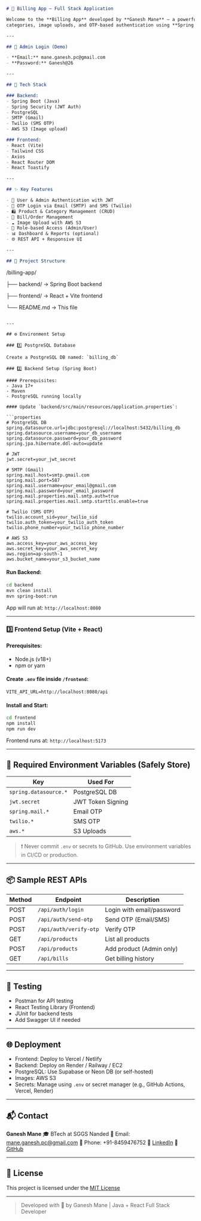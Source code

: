 
```markdown
# 🧾 Billing App — Full Stack Application

Welcome to the **Billing App** developed by **Ganesh Mane** — a powerful full-stack web application for managing bills, products,
categories, image uploads, and OTP-based authentication using **Spring Boot** and **React + Vite**.

---

## 🔑 Admin Login (Demo)

- **Email:** mane.ganesh.pc@gmail.com  
- **Password:** Ganesh@26

---

## 🧠 Tech Stack

### Backend:
- Spring Boot (Java)
- Spring Security (JWT Auth)
- PostgreSQL
- SMTP (Gmail)
- Twilio (SMS OTP)
- AWS S3 (Image upload)

### Frontend:
- React (Vite)
- Tailwind CSS
- Axios
- React Router DOM
- React Toastify

---

## ✨ Key Features

- 🔐 User & Admin Authentication with JWT
- 📩 OTP Login via Email (SMTP) and SMS (Twilio)
- 🛍️ Product & Category Management (CRUD)
- 🧾 Bill/Order Management
- ☁️ Image Upload with AWS S3
- 🎯 Role-based Access (Admin/User)
- 📊 Dashboard & Reports (optional)
- 🌐 REST API + Responsive UI

---

## 🚀 Project Structure

```

/billing-app/

├── backend/        → Spring Boot backend

├── frontend/       → React + Vite frontend

└── README.md       → This file


````

---

## ⚙️ Environment Setup

### 1️⃣ PostgreSQL Database

Create a PostgreSQL DB named: `billing_db`

### 2️⃣ Backend Setup (Spring Boot)

#### Prerequisites:
- Java 17+
- Maven
- PostgreSQL running locally

#### Update `backend/src/main/resources/application.properties`:

```properties
# PostgreSQL DB
spring.datasource.url=jdbc:postgresql://localhost:5432/billing_db
spring.datasource.username=your_db_username
spring.datasource.password=your_db_password
spring.jpa.hibernate.ddl-auto=update

# JWT
jwt.secret=your_jwt_secret

# SMTP (Gmail)
spring.mail.host=smtp.gmail.com
spring.mail.port=587
spring.mail.username=your_email@gmail.com
spring.mail.password=your_email_password
spring.mail.properties.mail.smtp.auth=true
spring.mail.properties.mail.smtp.starttls.enable=true

# Twilio (SMS OTP)
twilio.account_sid=your_twilio_sid
twilio.auth_token=your_twilio_auth_token
twilio.phone_number=your_twilio_phone_number

# AWS S3
aws.access_key=your_aws_access_key
aws.secret_key=your_aws_secret_key
aws.region=ap-south-1
aws.bucket_name=your_s3_bucket_name
````

#### Run Backend:

```bash
cd backend
mvn clean install
mvn spring-boot:run
```

App will run at: `http://localhost:8080`

---

### 3️⃣ Frontend Setup (Vite + React)

#### Prerequisites:

* Node.js (v18+)
* npm or yarn

#### Create `.env` file inside `/frontend`:

```env
VITE_API_URL=http://localhost:8080/api
```

#### Install and Start:

```bash
cd frontend
npm install
npm run dev
```

Frontend runs at: `http://localhost:5173`

---

## 🔐 Required Environment Variables (Safely Store)

| Key                   | Used For          |
| --------------------- | ----------------- |
| `spring.datasource.*` | PostgreSQL DB     |
| `jwt.secret`          | JWT Token Signing |
| `spring.mail.*`       | Email OTP         |
| `twilio.*`            | SMS OTP           |
| `aws.*`               | S3 Uploads        |

> ❗ Never commit `.env` or secrets to GitHub. Use environment variables in CI/CD or production.

---

## 📦 Sample REST APIs

| Method | Endpoint               | Description               |
| ------ | ---------------------- | ------------------------- |
| POST   | `/api/auth/login`      | Login with email/password |
| POST   | `/api/auth/send-otp`   | Send OTP (Email/SMS)      |
| POST   | `/api/auth/verify-otp` | Verify OTP                |
| GET    | `/api/products`        | List all products         |
| POST   | `/api/products`        | Add product (Admin only)  |
| GET    | `/api/bills`           | Get billing history       |

---

## 🧪 Testing

* Postman for API testing
* React Testing Library (Frontend)
* JUnit for backend tests
* Add Swagger UI if needed

---

## 🌐 Deployment

* Frontend: Deploy to Vercel / Netlify
* Backend: Deploy on Render / Railway / EC2
* PostgreSQL: Use Supabase or Neon DB (or self-hosted)
* Images: AWS S3
* Secrets: Manage using `.env` or secret manager (e.g., GitHub Actions, Vercel, Render)

---

## 📬 Contact

**Ganesh Mane**
🎓 BTech at SGGS Nanded
📧 Email: [mane.ganesh.pc@gmail.com](mailto:mane.ganesh.pc@gmail.com)
📱 Phone: +91-8459476752
🔗 [LinkedIn](https://linkedin.com/in/ganeshrmane)
🐙 [GitHub](https://github.com/Ganesh-PC018)

---

## 📜 License

This project is licensed under the [MIT License](LICENSE)

---

> Developed with 💙 by Ganesh Mane | Java + React Full Stack Developer

```

